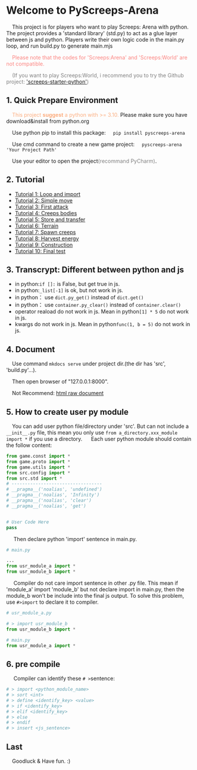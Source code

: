 # Welcome to PyScreeps-Arena

&nbsp;&nbsp;&nbsp;&nbsp;This project is for players who want to play Screeps: Arena with python. The project provides a 'standard library' (std.py) to act as a glue layer between js and python. Players write their own logic code in the main.py loop, and run build.py to generate main.mjs

<font color="#FC8480">
&nbsp;&nbsp;&nbsp;&nbsp;Please note that the codes for 'Screeps:Arena' and 'Screeps:World' are not compatible.

</font><font color="gray">

&nbsp;&nbsp;&nbsp;&nbsp;(If you want to play Screeps:World, i recommend you to try the Github project: ['screeps-starter-python'](https://github.com/daboross/screeps-starter-python))
</font>

## 1. Quick Prepare Environment

&nbsp;&nbsp;&nbsp;&nbsp;<font color=#FCAE80>This project <b>suggest</b> a python with >= 3.10. </font>Please make sure you have download&install from python.org


&nbsp;&nbsp;&nbsp;&nbsp;Use python pip to install this package:
&nbsp;&nbsp;&nbsp;&nbsp;```pip install pyscreeps-arena```

&nbsp;&nbsp;&nbsp;&nbsp;Use cmd command to create a new game project:
&nbsp;&nbsp;&nbsp;&nbsp;```pyscreeps-arena 'Your Project Path'```

&nbsp;&nbsp;&nbsp;&nbsp;Use your editor to open the project<font color="gray">(recommand PyCharm)</font>.


## 2. Tutorial

* [Tutorial 1: Loop and import](https://github.com/EagleBaby/python_screeps_arena/blob/main/tutorials/tutorial1-Loop%20and%20import.md)
* [Tutorial 2: Simple move](https://github.com/EagleBaby/python_screeps_arena/blob/main/tutorials/tutorial2-Simple%20move.md)
* [Tutorial 3: First attack](https://github.com/EagleBaby/python_screeps_arena/blob/main/tutorials/tutorial3-First%20attack.md)
* [Tutorial 4: Creeps bodies](https://github.com/EagleBaby/python_screeps_arena/blob/main/tutorials/tutorial4-Creeps%20Bodies.md)
* [Tutorial 5: Store and transfer](https://github.com/EagleBaby/python_screeps_arena/blob/main/tutorials/tutorial5-Store%20and%20transfer.md)
* [Tutorial 6: Terrain](https://github.com/EagleBaby/python_screeps_arena/blob/main/tutorials/tutorial6-Terrain.md)
* [Tutorial 7: Spawn creeps](https://github.com/EagleBaby/python_screeps_arena/blob/main/tutorials/tutorial7-Spawn%20creeps.md)
* [Tutorial 8: Harvest energy](https://github.com/EagleBaby/python_screeps_arena/blob/main/tutorials/tutorial8-Harvest%20energy.md)
* [Tutorial 9: Construction](https://github.com/EagleBaby/python_screeps_arena/blob/main/tutorials/tutorial9-Construction.md)
* [Tutorial 10: Final test](https://github.com/EagleBaby/python_screeps_arena/blob/main/tutorials/tutorial10-Final%20test.md)

## 3. Transcrypt: Different between python and js
* in python:```if []:``` is False, but get true in js.
* in python:```_list[-1]``` is ok, but not work in js.
* in python： use ```dict.py_get()``` instead of ```dict.get()```
* in python： use ```container.py_clear()``` instead of ```container.clear()```
* operator reaload do not work in js. Mean in python```[1] * 5``` do not work in js.
* kwargs do not work in js. Mean in python```func(1, b = 5)``` do not work in js.

## 4. Document

&nbsp;&nbsp;&nbsp;&nbsp;Use command ```mkdocs serve``` under project dir.(the dir has 'src', 'build.py'...). 

&nbsp;&nbsp;&nbsp;&nbsp;Then open browser of "127.0.0.1:8000".

&nbsp;&nbsp;&nbsp;&nbsp;Not Recommend: [html raw document](https://github.com/EagleBaby/python_screeps_arena/blob/gh-page/index.html)


## 5. How to create user py module
&nbsp;&nbsp;&nbsp;&nbsp;You can add user python file/directory under 'src'. But can not include a `__init__.py` file, this mean you only use `from a_directory.xxx_module import *` if you use a directory.
&nbsp;&nbsp;&nbsp;&nbsp; Each user python module should contain the follow content:
```python
from game.const import *
from game.proto import *
from game.utils import *
from src.config import *
from src.std import *
# ----------------------------------
# __pragma__('noalias', 'undefined')
# __pragma__('noalias', 'Infinity')
# __pragma__('noalias', 'clear')
# __pragma__('noalias', 'get')


# User Code Here
pass

```
&nbsp;&nbsp;&nbsp;&nbsp; Then declare python 'import' sentence in main.py.
```python
# main.py

...
from usr_module_a import *
from usr_module_b import *

```
&nbsp;&nbsp;&nbsp;&nbsp; Compiler do not care import sentence in other .py file. This mean if 'module_a' import 'module_b' but not declare import in main.py, then the module_b won't be include into the final js output. To solve this problem, use `#>import` to declare it to compiler.

```python
# usr_module_a.py

# > import usr_module_b
from usr_module_b import *
```
```python
# main.py
from usr_module_a import *
```

## 6. pre compile
&nbsp;&nbsp;&nbsp;&nbsp; Compiler can identify these `# >`sentence:
```python
# > import <python_module_name>
# > sort <int>
# > define <identify_key> <value>
# > if <identify_key>
# > elif <identify_key>
# > else
# > endif
# > insert <js_sentence>
```

## Last

&nbsp;&nbsp;&nbsp;&nbsp;Goodluck & Have fun. :)
